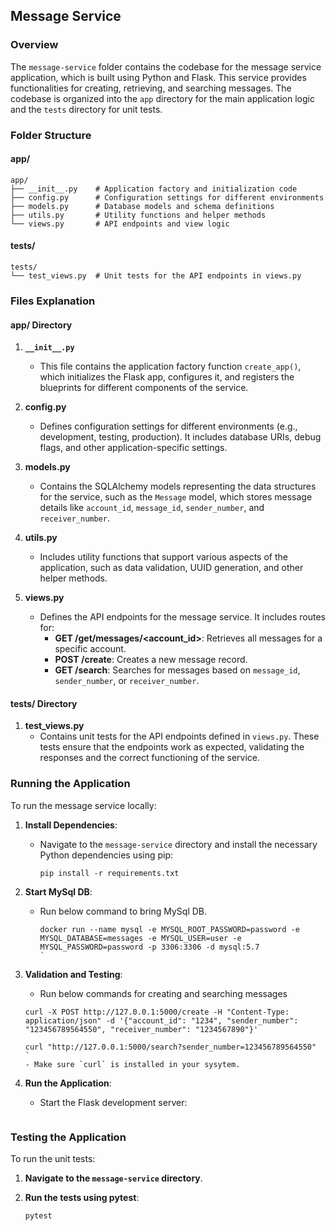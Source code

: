 ## Message Service

### Overview
The `message-service` folder contains the codebase for the message service application, which is built using Python and Flask. This service provides functionalities for creating, retrieving, and searching messages. The codebase is organized into the `app` directory for the main application logic and the `tests` directory for unit tests.

### Folder Structure

#### app/
```
app/
├── __init__.py    # Application factory and initialization code
├── config.py      # Configuration settings for different environments
├── models.py      # Database models and schema definitions
├── utils.py       # Utility functions and helper methods
└── views.py       # API endpoints and view logic
```

#### tests/
```
tests/
└── test_views.py  # Unit tests for the API endpoints in views.py
```

### Files Explanation

#### app/ Directory

1. **`__init__.py`**
   - This file contains the application factory function `create_app()`, which initializes the Flask app, configures it, and registers the blueprints for different components of the service.

2. **config.py**
   - Defines configuration settings for different environments (e.g., development, testing, production). It includes database URIs, debug flags, and other application-specific settings.

3. **models.py**
   - Contains the SQLAlchemy models representing the data structures for the service, such as the `Message` model, which stores message details like `account_id`, `message_id`, `sender_number`, and `receiver_number`.

4. **utils.py**
   - Includes utility functions that support various aspects of the application, such as data validation, UUID generation, and other helper methods.

5. **views.py**
   - Defines the API endpoints for the message service. It includes routes for:
     - **GET /get/messages/<account_id>**: Retrieves all messages for a specific account.
     - **POST /create**: Creates a new message record.
     - **GET /search**: Searches for messages based on `message_id`, `sender_number`, or `receiver_number`.

#### tests/ Directory

1. **test_views.py**
   - Contains unit tests for the API endpoints defined in `views.py`. These tests ensure that the endpoints work as expected, validating the responses and the correct functioning of the service.

### Running the Application

To run the message service locally:

1. **Install Dependencies**:
   - Navigate to the `message-service` directory and install the necessary Python dependencies using pip:
     ```
     pip install -r requirements.txt
     ```

2. **Start MySql DB**:
   - Run below command to bring MySql DB.
     ```
     docker run --name mysql -e MYSQL_ROOT_PASSWORD=password -e MYSQL_DATABASE=messages -e MYSQL_USER=user -e MYSQL_PASSWORD=password -p 3306:3306 -d mysql:5.7
     `
3. **Validation and Testing**:
    - Run below commands for creating and searching messages
     ```
     curl -X POST http://127.0.0.1:5000/create -H "Content-Type: application/json" -d '{"account_id": "1234", "sender_number": "123456789564550", "receiver_number": "1234567890"}'

     curl "http://127.0.0.1:5000/search?sender_number=123456789564550"
     `
    - Make sure `curl` is installed in your sysytem.

3. **Run the Application**:
   - Start the Flask development server:
     ``` FLASK_APP=app flask run
     ```

### Testing the Application

To run the unit tests:

1. **Navigate to the `message-service` directory**.

2. **Run the tests using pytest**:
   ```
   pytest
   ```

